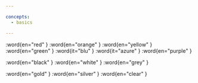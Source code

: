 ```yaml
---

concepts:
  - basics

---
```


:word{en="red" }
:word{en="orange" }
:word{en="yellow" }
:word{en="green" }
:word{it="blu" }
:word{it="azure" }
:word{en="purple" }

:word{en="black" }
:word{en="white" }
:word{en="grey" }

:word{en="gold" }
:word{en="silver" }
:word{en="clear" }
